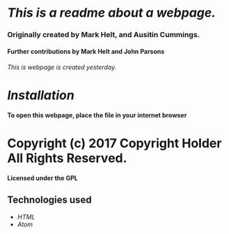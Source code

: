 # _This is a readme about a webpage._

### Originally created by Mark Helt, and Ausitin Cummings. 
#### Further contributions by Mark Helt and John Parsons

###### This is webpage is created yesterday.

# _Installation_
#### To open this webpage, place the file in your **internet browser**

# Copyright (c) 2017 Copyright Holder All Rights Reserved.
#### Licensed under the GPL

## Technologies used
* _HTML_
* _Atom_

